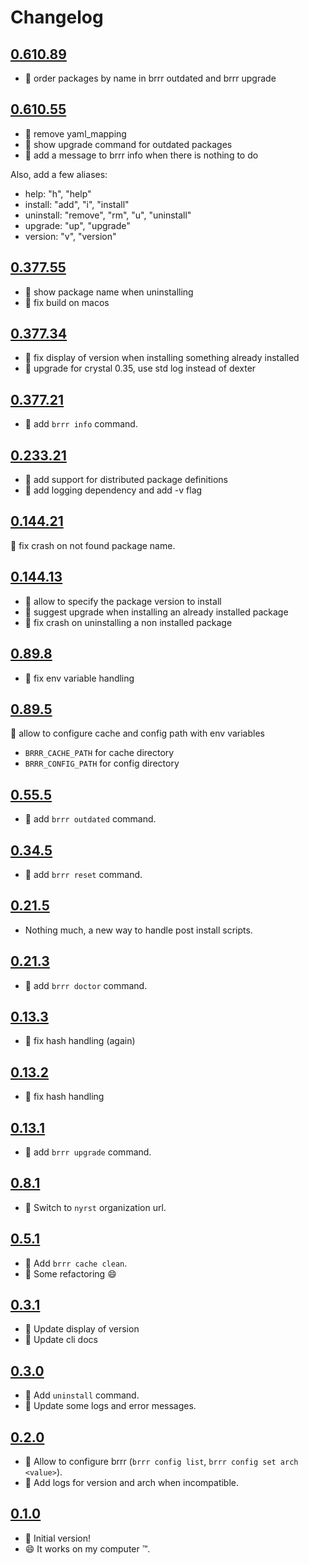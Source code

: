 # Changelog

## [0.610.89](https://github.com/nyrst/brrr/releases/tag/v0.610.89)

- :gift: order packages by name in brrr outdated and brrr upgrade

## [0.610.55](https://github.com/nyrst/brrr/releases/tag/v0.610.55)

- :wrench: remove yaml_mapping
- :gift: show upgrade command for outdated packages
- :gift: add a message to brrr info when there is nothing to do

Also, add a few aliases:

- help: "h", "help"
- install: "add", "i", "install"
- uninstall: "remove", "rm", "u", "uninstall"
- upgrade: "up", "upgrade"
- version: "v", "version"

## [0.377.55](https://github.com/nyrst/brrr/releases/tag/v0.377.55)

- :bug: show package name when uninstalling
- :wrench: fix build on macos

## [0.377.34](https://github.com/nyrst/brrr/releases/tag/v0.377.34)

- :bug: fix display of version when installing something already installed
- :wrench: upgrade for crystal 0.35, use std log instead of dexter

## [0.377.21](https://github.com/nyrst/brrr/releases/tag/v0.377.21)

- :gift: add `brrr info` command.

## [0.233.21](https://github.com/nyrst/brrr/releases/tag/v0.233.21)

- :gift: add support for distributed package definitions
- :wrench: add logging dependency and add -v flag

## [0.144.21](https://github.com/nyrst/brrr/releases/tag/v0.144.21)

:bug: fix crash on not found package name.

## [0.144.13](https://github.com/nyrst/brrr/releases/tag/v0.144.13)

- :gift: allow to specify the package version to install
- :gift: suggest upgrade when installing an already installed package
- :bug: fix crash on uninstalling a non installed package

## [0.89.8](https://github.com/nyrst/brrr/releases/tag/v0.89.8)

- :bug: fix env variable handling

## [0.89.5](https://github.com/nyrst/brrr/releases/tag/v0.89.5)

:gift: allow to configure cache and config path with env variables

- `BRRR_CACHE_PATH` for cache directory
- `BRRR_CONFIG_PATH` for config directory

## [0.55.5](https://github.com/nyrst/brrr/releases/tag/v0.55.5)

- :gift: add `brrr outdated` command.

## [0.34.5](https://github.com/nyrst/brrr/releases/tag/v0.34.5)

- :gift: add `brrr reset` command.

## [0.21.5](https://github.com/nyrst/brrr/releases/tag/v0.21.5)

- Nothing much, a new way to handle post install scripts.

## [0.21.3](https://github.com/nyrst/brrr/releases/tag/v0.21.3)

- :gift: add `brrr doctor` command.

## [0.13.3](https://github.com/nyrst/brrr/releases/tag/v0.13.3)

- :bug: fix hash handling (again)

## [0.13.2](https://github.com/nyrst/brrr/releases/tag/v0.13.2)

- :bug: fix hash handling

## [0.13.1](https://github.com/nyrst/brrr/releases/tag/v0.13.1)

- :gift: add `brrr upgrade` command.

## [0.8.1](https://github.com/nyrst/brrr/releases/tag/v0.8.1)

- :truck: Switch to `nyrst` organization url.

## [0.5.1](https://github.com/nyrst/brrr/releases/tag/v0.5.1)

- :gift: Add `brrr cache clean`.
- :wrench: Some refactoring :smile:

## [0.3.1](https://github.com/nyrst/brrr/releases/tag/v0.3.1)

- :art: Update display of version
- :memo: Update cli docs

## [0.3.0](https://github.com/nyrst/brrr/releases/tag/v0.3.0)

- :gift: Add `uninstall` command.
- :art: Update some logs and error messages.

## [0.2.0](https://github.com/nyrst/brrr/releases/tag/v0.2.0)

- :gift: Allow to configure brrr (`brrr config list`, `brrr config set arch <value>`).
- :memo: Add logs for version and arch when incompatible.

## [0.1.0](https://github.com/nyrst/brrr/releases/tag/v0.1.0)

- :rocket: Initial version!
- :smile: It works on my computer :tm:.
